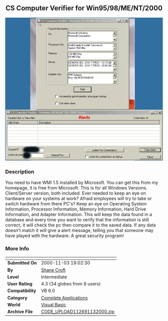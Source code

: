 ﻿<div align="center">

## CS Computer Verifier for Win95/98/ME/NT/2000

<img src="PIC20001131911505957.jpg">
</div>

### Description

You need to have WMI 1.5 installed by Microsoft. You can get this from my homepage, it is free from Microsoft. This is for all Windows Versions. Client/Server version, both included. Ever needed to keep an eye on hardware on your systems at work? Afraid employees will try to take or switch hardware from there PC's? Keep an eye on Operating System Information, Processor Information, Memory Information, Hard Drive Information, and Adapter Information. This will keep the data found in a database and every time you want to verify that the information is still correct, it will check the pc then compare it to the saved data. If any data doesn't match it will give a alert message, telling you that someone may have played with the hardware. A great security program!
 
### More Info
 


<span>             |<span>
---                |---
**Submitted On**   |2000-11-03 19:02:30
**By**             |[Shane Croft](https://github.com/Planet-Source-Code/PSCIndex/blob/master/ByAuthor/shane-croft.md)
**Level**          |Intermediate
**User Rating**    |4.3 (34 globes from 8 users)
**Compatibility**  |VB 6\.0
**Category**       |[Complete Applications](https://github.com/Planet-Source-Code/PSCIndex/blob/master/ByCategory/complete-applications__1-27.md)
**World**          |[Visual Basic](https://github.com/Planet-Source-Code/PSCIndex/blob/master/ByWorld/visual-basic.md)
**Archive File**   |[CODE\_UPLOAD112691132000\.zip](https://github.com/Planet-Source-Code/shane-croft-cs-computer-verifier-for-win95-98-me-nt-2000__1-12510/archive/master.zip)









